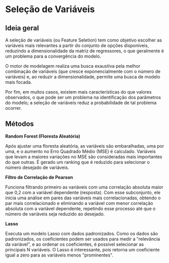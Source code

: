 # Seleção de Variáveis

## Ideia geral  

A seleção de variáveis (ou Feature Seletion) tem como objetivo escolher as variáveis mais relevantes a partir do conjunto de opções disponíveis, reduzindo a dimensionalidade da matriz de regressores, o que geralmente é um problema para a convergência do modelo. 

O motor de modelagem realiza uma busca exaustiva pela melhor combinação de variáveis (que cresce exponencialmente com o número de variáveis) e, ao reduzir a dimensionalidade, permite uma busca de modelo mais focada. 

Por fim, em muitos casos, existem mais características do que valores observados, o que pode ser um problema na identificação dos parâmetros do modelo; a seleção de variáveis reduz a probabilidade de tal problema ocorrer. 

## Métodos 

**Random Forest (Floresta Aleatória)** 

Após ajustar uma floresta aleatória, as variáveis são embaralhadas, uma por uma, e o aumento no Erro Quadrado Médio (MSE) é calculado. Variáveis que levam a maiores variações no MSE são consideradas mais importantes do que outras. É gerado um ranking que é reduzido para selecionar o número desejado de variáveis. 

**Filtro de Correlação de Pearson** 

Funciona filtrando primeiro as variáveis com uma correlação absoluta maior que 0,2 com a variável dependente (resposta). Com esse subconjunto, ele inicia uma análise em pares das variáveis mais correlacionadas, obtendo o par mais correlacionado e eliminando a variável com menor correlação absoluta com a variável dependente, repetindo esse processo até que o número de variáveis seja reduzido ao desejado. 

**Lasso** 

Executa um modelo Lasso com dados padronizados. Como os dados são padronizados, os coeficientes podem ser usados para medir a "relevância da variável", e ao ordenar os coeficientes, é possível selecionar as principais N variáveis. O Lasso é interessante, pois retorna um coeficiente igual a zero para as variáveis menos "prominentes". 
